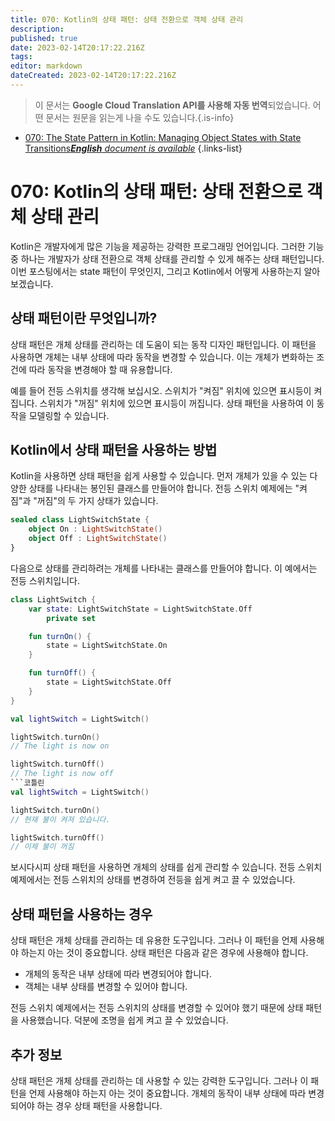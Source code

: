 ```yaml
---
title: 070: Kotlin의 상태 패턴: 상태 전환으로 객체 상태 관리
description: 
published: true
date: 2023-02-14T20:17:22.216Z
tags: 
editor: markdown
dateCreated: 2023-02-14T20:17:22.216Z
---
```


> 이 문서는 **Google Cloud Translation API를 사용해 자동 번역**되었습니다.
어떤 문서는 원문을 읽는게 나을 수도 있습니다.{.is-info}



- [070: The State Pattern in Kotlin: Managing Object States with State Transitions***English** document is available*](/en/Knowledge-base/Kotlin/Learning/070-the-state-pattern-in-kotlin-managing-object-states-with-state-transitions)
{.links-list}


# 070: Kotlin의 상태 패턴: 상태 전환으로 객체 상태 관리

Kotlin은 개발자에게 많은 기능을 제공하는 강력한 프로그래밍 언어입니다. 그러한 기능 중 하나는 개발자가 상태 전환으로 객체 상태를 관리할 수 있게 해주는 상태 패턴입니다. 이번 포스팅에서는 state 패턴이 무엇인지, 그리고 Kotlin에서 어떻게 사용하는지 알아보겠습니다.

## 상태 패턴이란 무엇입니까?

상태 패턴은 개체 상태를 관리하는 데 도움이 되는 동작 디자인 패턴입니다. 이 패턴을 사용하면 개체는 내부 상태에 따라 동작을 변경할 수 있습니다. 이는 개체가 변화하는 조건에 따라 동작을 변경해야 할 때 유용합니다.

예를 들어 전등 스위치를 생각해 보십시오. 스위치가 "켜짐" 위치에 있으면 표시등이 켜집니다. 스위치가 "꺼짐" 위치에 있으면 표시등이 꺼집니다. 상태 패턴을 사용하여 이 동작을 모델링할 수 있습니다.

## Kotlin에서 상태 패턴을 사용하는 방법

Kotlin을 사용하면 상태 패턴을 쉽게 사용할 수 있습니다. 먼저 개체가 있을 수 있는 다양한 상태를 나타내는 봉인된 클래스를 만들어야 합니다. 전등 스위치 예제에는 "켜짐"과 "꺼짐"의 두 가지 상태가 있습니다.

```kotlin
sealed class LightSwitchState {
    object On : LightSwitchState()
    object Off : LightSwitchState()
}
```

다음으로 상태를 관리하려는 개체를 나타내는 클래스를 만들어야 합니다. 이 예에서는 전등 스위치입니다.

```kotlin
class LightSwitch {
    var state: LightSwitchState = LightSwitchState.Off
        private set

    fun turnOn() {
        state = LightSwitchState.On
    }

    fun turnOff() {
        state = LightSwitchState.Off
    }
}
```

```kotlin
val lightSwitch = LightSwitch()

lightSwitch.turnOn()
// The light is now on

lightSwitch.turnOff()
// The light is now off
```코틀린
val lightSwitch = LightSwitch()

lightSwitch.turnOn()
// 현재 불이 켜져 있습니다.

lightSwitch.turnOff()
// 이제 불이 꺼짐
```

보시다시피 상태 패턴을 사용하면 개체의 상태를 쉽게 관리할 수 있습니다. 전등 스위치 예제에서는 전등 스위치의 상태를 변경하여 전등을 쉽게 켜고 끌 수 있었습니다.

## 상태 패턴을 사용하는 경우

상태 패턴은 개체 상태를 관리하는 데 유용한 도구입니다. 그러나 이 패턴을 언제 사용해야 하는지 아는 것이 중요합니다. 상태 패턴은 다음과 같은 경우에 사용해야 합니다.

- 개체의 동작은 내부 상태에 따라 변경되어야 합니다.
- 객체는 내부 상태를 변경할 수 있어야 합니다.

전등 스위치 예제에서는 전등 스위치의 상태를 변경할 수 있어야 했기 때문에 상태 패턴을 사용했습니다. 덕분에 조명을 쉽게 켜고 끌 수 있었습니다.

## 추가 정보

상태 패턴은 개체 상태를 관리하는 데 사용할 수 있는 강력한 도구입니다. 그러나 이 패턴을 언제 사용해야 하는지 아는 것이 중요합니다. 개체의 동작이 내부 상태에 따라 변경되어야 하는 경우 상태 패턴을 사용합니다.